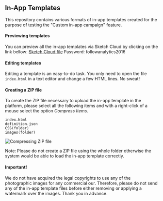 ## In-App Templates
This repository contains various formats of in-app templates created for the purpose of testing the "Custom in-app campaign" feature.

#### Previewing templates
You can preview all the in-app templates via Sketch Cloud by clicking on the link bellow:
[Sketch Cloud file](https://sketch.cloud/s/r00E)
Password: followanalytics2016

#### Editing templates
Editing a template is an easy-to-do task. You only need to open the file ``` index.html ``` in a text editor and change a few HTML lines. No sweat!

#### Creating a ZIP file
To create the ZIP file necessary to upload the in-app template in the platform, please select all the following items and with a right-click of a mouse select the option *Compress Items*.

```
index.html
definition.json
CSS(folder)
images(folder)
```

![Compressing ZIP file](https://d17oy1vhnax1f7.cloudfront.net/items/2W2Y0Z073A2Y2E1w2m2Y/Screen%20Recording%202016-11-30%20at%2003.16%20pm.gif?v=aec137b2)

Note:
Please do not create a ZIP file using the whole folder otherwise the system would be able to load the in-app template correctly.

#### Important!
We do not have acquired the legal copyrights to use any of the photographic images for any commercial our. Therefore, please do not send any of the in-app template files before either removing or applying a watermark over the images. Thank you in advance.
